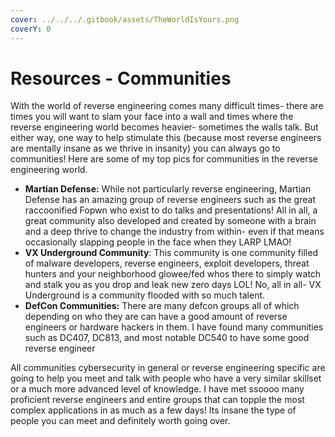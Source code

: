 ```yaml
---
cover: ../../../.gitbook/assets/TheWorldIsYours.png
coverY: 0
---
```


# Resources - Communities

With the world of reverse engineering comes many difficult times- there are times you will want to slam your face into a wall and times where the reverse engineering world becomes heavier- sometimes the walls talk. But either way, one way to help stimulate this (because most reverse engineers are mentally insane as we thrive in insanity) you can always go to communities! Here are some of my top pics for communities in the reverse engineering world.

* **Martian Defense:** While not particularly reverse engineering, Martian Defense has an amazing group of reverse engineers such as the great raccoonified Fopwn who exist to do talks and presentations! All in all, a great community also developed and created by someone with a brain and a deep thrive to change the industry from within- even if that means occasionally slapping people in the face when they LARP LMAO!
* **VX Underground Community**: This community is one community filled of malware developers, reverse engineers, exploit developers, threat hunters and your neighborhood glowee/fed whos there to simply watch and stalk you as you drop and leak new zero days LOL! No, all in all- VX Underground is a community flooded with so much talent.
* **DefCon Communities:** There are many defcon groups all of which depending on who they are can have a good amount of reverse engineers or hardware hackers in them. I have found many communities such as DC407, DC813, and most notable DC540 to have some good reverse engineer

All communities cybersecurity in general or reverse engineering specific are going to help you meet and talk with people who have a very similar skillset or a much more advanced level of knowledge. I have met ssoooo many proficient reverse engineers and entire groups that can topple the most complex applications in as much as a few days! Its insane the type of people you can meet and definitely worth going over.&#x20;

